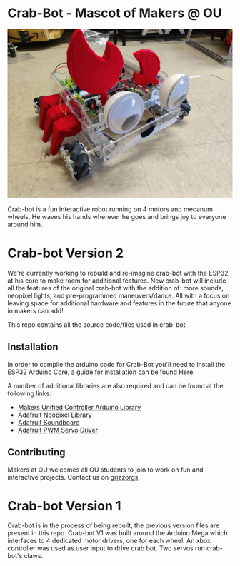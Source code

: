 # Crab-Bot - Mascot of Makers @ OU
![crab bot](https://github.com/Makers-Oakland-University/readme-images/blob/main/crabbot7.15.2022.jpg?raw=true)

Crab-bot is a fun interactive robot running on 4 motors and mecanum wheels. He waves his hands wherever he goes and brings joy to everyone around him.

# Crab-bot Version 2
We're currently working to rebuild and re-imagine crab-bot with the ESP32 at his core to make room for additional features. New crab-bot will include all the features of the original crab-bot with the addition of: more sounds, neopixel lights, and pre-programmed maneuvers/dance. All with a focus on leaving space for additional hardware and features in the future that anyone in makers can add!

This repo contains all the source code/files used in crab-bot

## Installation

In order to compile the arduino code for Crab-Bot you'll need to install the ESP32 Arduino Core, a guide for installation can be found [Here](https://randomnerdtutorials.com/installing-the-esp32-board-in-arduino-ide-windows-instructions/).

A number of additional libraries are also required and can be found at the following links: 
* [Makers Unified Controller Arduino Library](https://github.com/Makers-Oakland-University/Makers-Unified-Controller-Arduino)
* [Adafruit Neopixel Library](https://github.com/adafruit/Adafruit_NeoPixel)
* [Adafruit Soundboard](https://github.com/adafruit/Adafruit_Soundboard_library)
* [Adafruit PWM Servo Driver](https://github.com/adafruit/Adafruit-PWM-Servo-Driver-Library)


## Contributing
Makers at OU welcomes all OU students to join to work on fun and interactive projects. Contact us on [grizzorgs](https://oaklandu.campuslabs.com/engage/organization/makers-at-oakland-university)

# Crab-bot Version 1 
Crab-bot is in the process of being rebuilt, the previous version files are present in this repo. Crab-bot V1 was built around the Arduino Mega which interfaces to 4 dedicated motor drivers, one for each wheel. An xbox controller was used as user input to drive crab bot. Two servos run crab-bot's claws. 